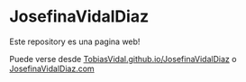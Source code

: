 # JosefinaVidalDiaz
Este repository es una pagina web!

Puede verse desde [TobiasVidal.github.io/JosefinaVidalDiaz](https://tobiasvidal.github.io/josefinavidaldiaz/) o [JosefinaVidalDiaz.com](http://josefinavidaldiaz.com/)
